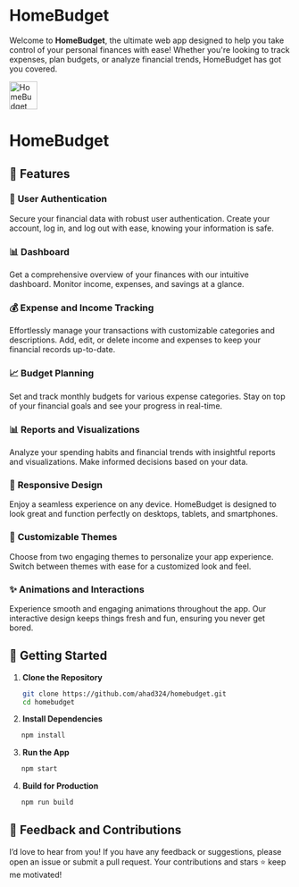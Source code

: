 # HomeBudget

Welcome to **HomeBudget**, the ultimate web app designed to help you take control of your personal finances with ease! Whether you're looking to track expenses, plan budgets, or analyze financial trends, HomeBudget has got you covered.

<p align="left">
  <img src="https://homebudget-react.netlify.app/logo.svg" alt="HomeBudget Logo" width="50"/>
  <h1>HomeBudget</h1>
</p>

## 🚀 Features

### 🎯 **User Authentication**

Secure your financial data with robust user authentication. Create your account, log in, and log out with ease, knowing your information is safe.

### 📊 **Dashboard**

Get a comprehensive overview of your finances with our intuitive dashboard. Monitor income, expenses, and savings at a glance.

### 💰 **Expense and Income Tracking**

Effortlessly manage your transactions with customizable categories and descriptions. Add, edit, or delete income and expenses to keep your financial records up-to-date.

### 📈 **Budget Planning**

Set and track monthly budgets for various expense categories. Stay on top of your financial goals and see your progress in real-time.

### 📊 **Reports and Visualizations**

Analyze your spending habits and financial trends with insightful reports and visualizations. Make informed decisions based on your data.

### 📱 **Responsive Design**

Enjoy a seamless experience on any device. HomeBudget is designed to look great and function perfectly on desktops, tablets, and smartphones.

### 🎨 **Customizable Themes**

Choose from two engaging themes to personalize your app experience. Switch between themes with ease for a customized look and feel.

### ✨ **Animations and Interactions**

Experience smooth and engaging animations throughout the app. Our interactive design keeps things fresh and fun, ensuring you never get bored.

## 🔧 Getting Started

1. **Clone the Repository**

   ```bash
   git clone https://github.com/ahad324/homebudget.git
   cd homebudget

   ```

2. **Install Dependencies**

```bash
   npm install
```

3. **Run the App**

```bash
   npm start
```

4. **Build for Production**

```bash
   npm run build
```

## 💬 Feedback and Contributions

I’d love to hear from you! If you have any feedback or suggestions, please open an issue or submit a pull request. Your contributions and stars ⭐ keep me motivated!
